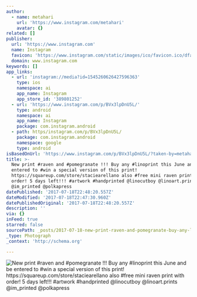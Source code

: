 ```yaml
---
author:
  - name: metahari
    url: 'https://www.instagram.com/metahari'
    avatar: {}
related: []
publisher:
  url: 'https://www.instagram.com'
  name: Instagram
  favicon: 'https://www.instagram.com/static/images/ico/favicon.ico/dfa85bb1fd63.ico'
  domain: www.instagram.com
keywords: []
app_links:
  - url: 'instagram://media?id=1545260626427596363'
    type: ios
    namespace: ai
    app_name: Instagram
    app_store_id: '389801252'
  - url: 'https://www.instagram.com/p/BVx3lpDnU5L/'
    type: android
    namespace: ai
    app_name: Instagram
    package: com.instagram.android
  - path: https/instagram.com/p/BVx3lpDnU5L/
    package: com.instagram.android
    namespace: google
    type: android
isBasedOnUrl: 'https://www.instagram.com/p/BVx3lpDnU5L/?taken-by=metahari'
title: >-
  New print #raven and #pomegranate !!! Buy any #linoprint this June and be
  entered to #win a special version of this print!
  https://squareup.com/store/staciearellano also #free mini raven print with
  order! 5 days left!!! #artwork #handprinted @linocutboy @linoart.prints
  @im_printed @polkapress
datePublished: '2017-07-18T22:48:20.557Z'
dateModified: '2017-07-18T22:47:30.960Z'
datePublishedOriginal: '2017-07-18T22:48:20.557Z'
description: ''
via: {}
inFeed: true
starred: false
sourcePath: _posts/2017-07-18-new-print-raven-and-pomegranate-buy-any-linoprint-thi.md
_type: Photograph
_context: 'http://schema.org'

---
```

![New print #raven and #pomegranate !!! Buy any #linoprint this June and be entered to #win a special version of this print! https://squareup.com/store/staciearellano also #free mini raven print with order! 5 days left!!! #artwork #handprinted @linocutboy @linoart.prints @im_printed @polkapress](https://scontent.cdninstagram.com/t51.2885-15/s640x640/sh0.08/e35/19425180_1440343052720897_5088169913583927296_n.jpg)